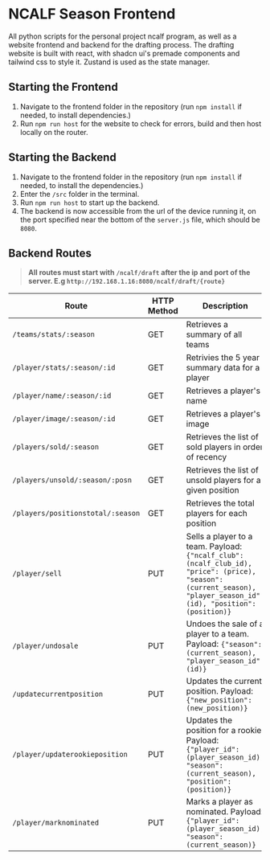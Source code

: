 # NCALF Season Frontend

All python scripts for the personal project ncalf program, as well as a website frontend and backend for the drafting process.
The drafting website is built with react, with shadcn ui's premade components and tailwind css to style it. Zustand is used as the state manager.

## Starting the Frontend

1. Navigate to the frontend folder in the repository (run `npm install` if needed, to install dependencies.)
2. Run `npm run host` for the website to check for errors, build and then host locally on the router.

## Starting the Backend

1. Navigate to the frontend folder in the repository (run `npm install` if needed, to install the dependencies.)
2. Enter the `/src` folder in the terminal.
3. Run `npm run host` to start up the backend.
4. The backend is now accessible from the url of the device running it, on the port specified near the bottom of the `server.js` file, which should be `8080`.

## Backend Routes

> **All routes must start with `/ncalf/draft` after the ip and port of the server. E.g `http://192.168.1.16:8080/ncalf/draft/{route}`**

| Route                             | HTTP Method | Description                                                                                                                                                          |
| --------------------------------- | ----------- | -------------------------------------------------------------------------------------------------------------------------------------------------------------------- |
| `/teams/stats/:season`            | GET         | Retrieves a summary of all teams                                                                                                                                     |
| `/player/stats/:season/:id`       | GET         | Retrivies the 5 year summary data for a player                                                                                                                       |
| `/player/name/:season/:id`        | GET         | Retrieves a player's name                                                                                                                                            |
| `/player/image/:season/:id`       | GET         | Retrieves a player's image                                                                                                                                           |
| `/players/sold/:season`           | GET         | Retrieves the list of sold players in order of recency                                                                                                               |
| `/players/unsold/:season/:posn`   | GET         | Retrieves the list of unsold players for a given position                                                                                                            |
| `/players/positionstotal/:season` | GET         | Retrieves the total players for each position                                                                                                                        |
| `/player/sell`                    | PUT         | Sells a player to a team. Payload: `{"ncalf_club": (ncalf_club_id), "price": (price), "season": (current_season), "player_season_id": (id), "position": (position)}` |
| `/player/undosale`                | PUT         | Undoes the sale of a player to a team. Payload: `{"season": (current_season), "player_season_id": (id)}`                                                             |
| `/updatecurrentposition`          | PUT         | Updates the current position. Payload: `{"new_position": (new_position)}`                                                                                            |
| `/player/updaterookieposition`    | PUT         | Updates the position for a rookie. Payload: `{"player_id": (player_season_id), "season": (current_season), "position": (position)}`                                  |
| `/player/marknominated`           | PUT         | Marks a player as nominated. Payload: `{"player_id": (player_season_id), "season": (current_season)}`                                                                |
